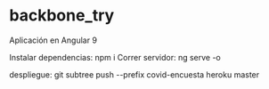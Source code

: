 # backbone_try


Aplicación en Angular 9

Instalar dependencias: npm i
Correr servidor: ng serve -o

despliegue:  git subtree push --prefix covid-encuesta heroku master
